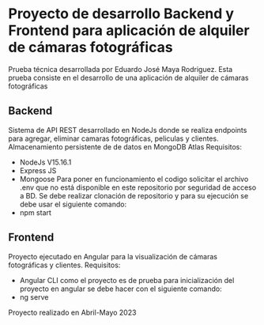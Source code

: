# Proyecto de desarrollo Backend y Frontend para aplicación de alquiler de cámaras fotográficas
Prueba técnica desarrollada por Eduardo José Maya Rodriguez.
Esta prueba consiste en el desarrollo de una aplicación de alquiler de cámaras fotográficas

## Backend
Sistema de API REST desarrollado en NodeJs donde se realiza endpoints para agregar, eliminar camaras fotográficas, peliculas y clientes. Almacenamiento persistente de de datos en MongoDB Atlas
Requisitos:
- NodeJs V15.16.1
- Express JS
- Mongoose
Para poner en funcionamiento el codigo solicitar el archivo .env que no está disponible en este repositorio por seguridad de acceso a BD.
Se debe realizar clonación de repositorio y para su ejecución se debe usar el siguiente comando:
- npm start

## Frontend
Proyecto ejecutado en Angular para la visualización de cámaras fotográficas y clientes.
Requisitos:
- Angular CLI
como el proyecto es de prueba para inicialización del proyecto en angular se debe hacer con el siguiente comando:
- ng serve

Proyecto realizado en Abril-Mayo 2023
